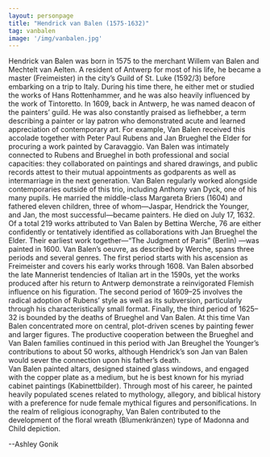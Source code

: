 ```yaml
---
layout: personpage
title: "Hendrick van Balen (1575-1632)"
tag: vanbalen
image: '/img/vanbalen.jpg'
---
```


<p>Hendrick van Balen was born in 1575 to the merchant Willem van Balen and Mechtelt van Aelten. A resident of Antwerp for most of his life, he became a master (Freimeister) in the city’s Guild of St. Luke (1592/3) before embarking on a trip to Italy. During his time there, he either met or studied the works of Hans Rottenhammer, and he was also heavily influenced by the work of Tintoretto. In 1609, back in Antwerp, he was named deacon of the painters’ guild. He was also constantly praised as liefhebber, a term describing a painter or lay patron who demonstrated acute and learned appreciation of contemporary art. For example, Van Balen received this accolade together with Peter Paul Rubens and Jan Brueghel the Elder for procuring a work painted by Caravaggio. Van Balen was intimately connected to Rubens and Brueghel in both professional and social capacities: they collaborated on paintings and shared drawings, and public records attest to their mutual appointments as godparents as well as intermarriage in the next generation. Van Balen regularly worked alongside contemporaries outside of this trio, including Anthony van Dyck, one of his many pupils. He married the middle-class Margareta Briers (1604) and fathered eleven children, three of whom—Jaspar, Hendrick the Younger, and Jan, the most successful—became painters. He died on July 17, 1632.<br />
Of a total 219 works attributed to Van Balen by Bettina Werche, 76 are either confidently or tentatively identified as collaborations with Jan Brueghel the Elder. Their earliest work together—“The Judgment of Paris” (Berlin) —was painted in 1600. Van Balen’s oeuvre, as described by Werche, spans three periods and several genres. The first period starts with his ascension as Freimeister and covers his early works through 1608. Van Balen absorbed the late Mannerist tendencies of Italian art in the 1590s, yet the works produced after his return to Antwerp demonstrate a reinvigorated Flemish influence on his figuration. The second period of 1609–25 involves the radical adoption of Rubens’ style as well as its subversion, particularly through his characteristically small format. Finally, the third period of 1625–32 is bounded by the deaths of Brueghel and Van Balen. At this time Van Balen concentrated more on central, plot-driven scenes by painting fewer and larger figures. The productive cooperation between the Brueghel and Van Balen families continued in this period with Jan Breughel the Younger’s contributions to about 50 works, although Hendrick’s son Jan van Balen would sever the connection upon his father’s death.<br />
Van Balen painted altars, designed stained glass windows, and engaged with the copper plate as a medium, but he is best known for his myriad cabinet paintings (Kabinettbilder). Through most of his career, he painted heavily populated scenes related to mythology, allegory, and biblical history with a preference for nude female mythical figures and personifications. In the realm of religious iconography, Van Balen contributed to the development of the floral wreath (Blumenkränzen) type of Madonna and Child depiction.</p>
<p>--Ashley Gonik</p>